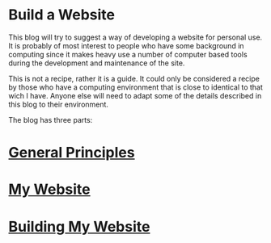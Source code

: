 # Build a Website
This blog will try to suggest a way of developing a website for personal use. It
is probably of most interest to people who have some background in computing
since it makes heavy use a number of computer based tools during the development
and maintenance of the site.

This is not a recipe, rather it is a guide. It could only be considered a recipe
by those who have a computing environment that is close to identical to that
wich I have. Anyone else will need to adapt some of the details described in
this blog to their environment.

The blog has three parts:
# [General Principles](./WebPrinciples)
# [My Website](./WebsiteNature)
# [Building My Website](./WebsiteConstruction)
